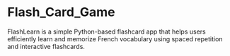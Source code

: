 # Flash_Card_Game
FlashLearn is a simple Python-based flashcard app that helps users efficiently learn and memorize French vocabulary using spaced repetition and interactive flashcards.
